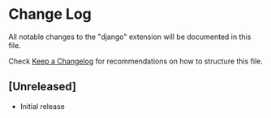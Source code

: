 # Change Log
All notable changes to the "django" extension will be documented in this file.

Check [Keep a Changelog](http://keepachangelog.com/) for recommendations on how to structure this file.

## [Unreleased]
- Initial release